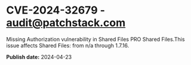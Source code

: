 # CVE-2024-32679 - audit@patchstack.com

Missing Authorization vulnerability in Shared Files PRO Shared Files.This issue affects Shared Files: from n/a through 1.7.16.



**Publish date:** 2024-04-23
